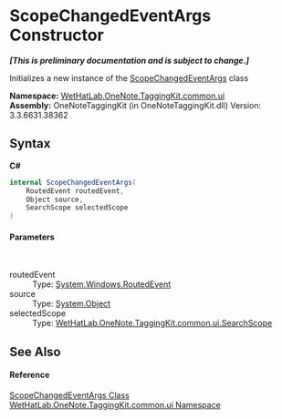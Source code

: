 # ScopeChangedEventArgs Constructor 
 _**\[This is preliminary documentation and is subject to change.\]**_

Initializes a new instance of the <a href="0ed6b2b0-d167-21b2-6d58-93d82ec7037b">ScopeChangedEventArgs</a> class

**Namespace:**&nbsp;<a href="043a9407-ac38-b3ac-7348-a6090af495ad">WetHatLab.OneNote.TaggingKit.common.ui</a><br />**Assembly:**&nbsp;OneNoteTaggingKit (in OneNoteTaggingKit.dll) Version: 3.3.6631.38362

## Syntax

**C#**<br />
``` C#
internal ScopeChangedEventArgs(
	RoutedEvent routedEvent,
	Object source,
	SearchScope selectedScope
)
```


#### Parameters
&nbsp;<dl><dt>routedEvent</dt><dd>Type: <a href="http://msdn2.microsoft.com/en-us/library/ms589739" target="_blank">System.Windows.RoutedEvent</a><br /></dd><dt>source</dt><dd>Type: <a href="http://msdn2.microsoft.com/en-us/library/e5kfa45b" target="_blank">System.Object</a><br /></dd><dt>selectedScope</dt><dd>Type: <a href="4760e4a7-2567-13e1-859f-377774327115">WetHatLab.OneNote.TaggingKit.common.ui.SearchScope</a><br /></dd></dl>

## See Also


#### Reference
<a href="0ed6b2b0-d167-21b2-6d58-93d82ec7037b">ScopeChangedEventArgs Class</a><br /><a href="043a9407-ac38-b3ac-7348-a6090af495ad">WetHatLab.OneNote.TaggingKit.common.ui Namespace</a><br />